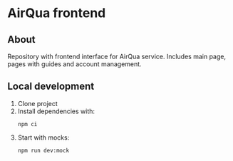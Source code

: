# AirQua frontend
## About
Repository with frontend interface for AirQua service. 
Includes main page, pages with guides and account management.

## Local development
1. Clone project
2. Install dependencies with:
    ```shell
    npm ci
    ```
3. Start with mocks:
    ```shell
    npm run dev:mock
    ```
